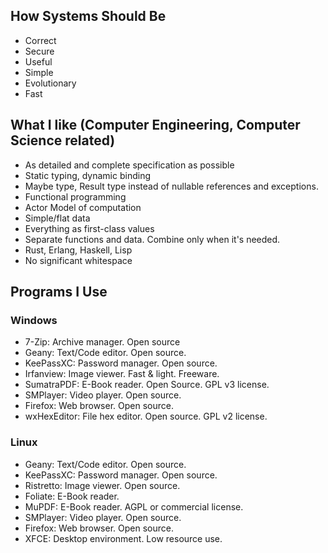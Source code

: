 ## How Systems Should Be

* Correct
* Secure
* Useful
* Simple
* Evolutionary
* Fast


## What I like (Computer Engineering, Computer Science related)

* As detailed and complete specification as possible
* Static typing, dynamic binding
* Maybe type, Result type instead of nullable references and exceptions.
* Functional programming
* Actor Model of computation
* Simple/flat data
* Everything as first-class values
* Separate functions and data. Combine only when it's needed.
* Rust, Erlang, Haskell, Lisp
* No significant whitespace


## Programs I Use

### Windows

* 7-Zip: Archive manager. Open source
* Geany: Text/Code editor. Open source.
* KeePassXC: Password manager. Open source.
* Irfanview: Image viewer. Fast & light. Freeware.
* SumatraPDF: E-Book reader. Open Source. GPL v3 license.
* SMPlayer: Video player. Open source.
* Firefox: Web browser. Open source.
* wxHexEditor: File hex editor. Open source. GPL v2 license.


### Linux

* Geany: Text/Code editor. Open source.
* KeePassXC: Password manager. Open source.
* Ristretto: Image viewer. Open source.
* Foliate: E-Book reader.
* MuPDF: E-Book reader. AGPL or commercial license.
* SMPlayer: Video player. Open source.
* Firefox: Web browser. Open source.
* XFCE: Desktop environment. Low resource use.




<!--
**armagansalman/armagansalman** is a ✨ _special_ ✨ repository because its `README.md` (this file) appears on your GitHub profile.

Here are some ideas to get you started:

- 🔭 I’m currently working on ...
- 🌱 I’m currently learning ...
- 👯 I’m looking to collaborate on ...
- 🤔 I’m looking for help with ...
- 💬 Ask me about ...
- 📫 How to reach me: ...
- 😄 Pronouns: ...
- ⚡ Fun fact: ...
-->
